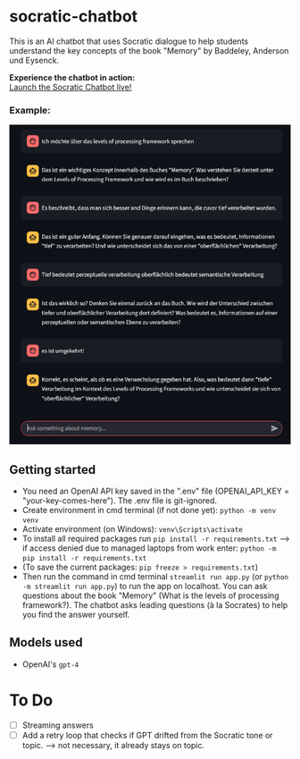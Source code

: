 # socratic-chatbot
This is an AI chatbot that uses Socratic dialogue to help students understand the key concepts of the book "Memory" by Baddeley, Anderson und Eysenck.

**Experience the chatbot in action:**  
[Launch the Socratic Chatbot live!](https://socratic-chat.streamlit.app/)

### Example:
![Demo](assets/example.png)

## Getting started
* You need an OpenAI API key saved in the ".env" file (OPENAI_API_KEY = "your-key-comes-here"). The .env file is git-ignored.
* Create environment in cmd terminal (if not done yet): `python -m venv venv`
* Activate environment (on Windows): `venv\Scripts\activate`
* To install all required packages run `pip install -r requirements.txt`
--> if access denied due to managed laptops from work enter: `python -m pip install -r requirements.txt`
* (To save the current packages: `pip freeze > requirements.txt`)
* Then run the command in cmd terminal `streamlit run app.py` (or `python -m streamlit run app.py`) to run the app on localhost. You can ask questions about the book "Memory" (What is the levels of processing framework?). The chatbot asks leading questions (à la Socrates) to help you find the answer yourself.


## Models used
* OpenAI's `gpt-4`

# To Do
- [ ] Streaming answers
- [ ] Add a retry loop that checks if GPT drifted from the Socratic tone or topic. --> not necessary, it already stays on topic.
